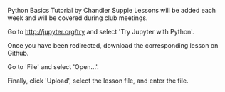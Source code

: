 Python Basics Tutorial by Chandler Supple
Lessons will be added each week and will be covered during club meetings.

Go to http://jupyter.org/try and select 'Try Jupyter with Python'.

Once you have been redirected, download the corresponding lesson on Github.

Go to 'File' and select 'Open...'.

Finally, click 'Upload', select the lesson file, and enter the file.
